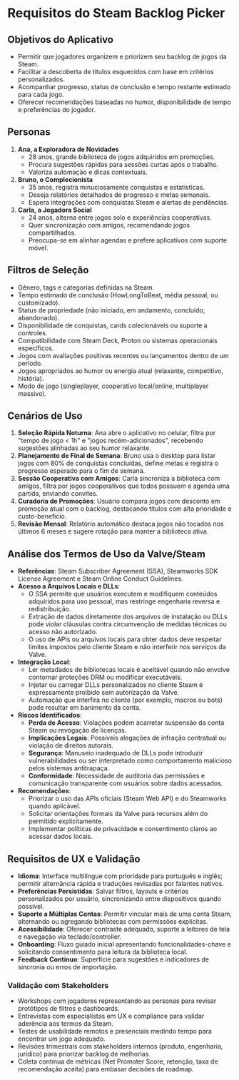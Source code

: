 # Requisitos do Steam Backlog Picker

## Objetivos do Aplicativo
- Permitir que jogadores organizem e priorizem seu backlog de jogos da Steam.
- Facilitar a descoberta de títulos esquecidos com base em critérios personalizados.
- Acompanhar progresso, status de conclusão e tempo restante estimado para cada jogo.
- Oferecer recomendações baseadas no humor, disponibilidade de tempo e preferências do jogador.

## Personas
1. **Ana, a Exploradora de Novidades**
   - 28 anos, grande biblioteca de jogos adquiridos em promoções.
   - Procura sugestões rápidas para sessões curtas após o trabalho.
   - Valoriza automação e dicas contextuais.
2. **Bruno, o Complecionista**
   - 35 anos, registra minuciosamente conquistas e estatísticas.
   - Deseja relatórios detalhados de progresso e metas semanais.
   - Espera integrações com conquistas Steam e alertas de pendências.
3. **Carla, a Jogadora Social**
   - 24 anos, alterna entre jogos solo e experiências cooperativas.
   - Quer sincronização com amigos, recomendando jogos compartilhados.
   - Preocupa-se em alinhar agendas e prefere aplicativos com suporte móvel.

## Filtros de Seleção
- Gênero, tags e categorias definidas na Steam.
- Tempo estimado de conclusão (HowLongToBeat, média pessoal, ou customizado).
- Status de propriedade (não iniciado, em andamento, concluído, abandonado).
- Disponibilidade de conquistas, cards colecionáveis ou suporte a controles.
- Compatibilidade com Steam Deck, Proton ou sistemas operacionais específicos.
- Jogos com avaliações positivas recentes ou lançamentos dentro de um período.
- Jogos apropriados ao humor ou energia atual (relaxante, competitivo, história).
- Modo de jogo (singleplayer, cooperativo local/online, multiplayer massivo).

## Cenários de Uso
1. **Seleção Rápida Noturna**: Ana abre o aplicativo no celular, filtra por "tempo de jogo < 1h" e "jogos recém-adicionados", recebendo sugestões alinhadas ao seu humor relaxante.
2. **Planejamento de Final de Semana**: Bruno usa o desktop para listar jogos com 80% de conquistas concluídas, define metas e registra o progresso esperado para o fim de semana.
3. **Sessão Cooperativa com Amigos**: Carla sincroniza a biblioteca com amigos, filtra por jogos cooperativos que todos possuem e agenda uma partida, enviando convites.
4. **Curadoria de Promoções**: Usuário compara jogos com desconto em promoção atual com o backlog, destacando títulos com alta prioridade e custo-benefício.
5. **Revisão Mensal**: Relatório automático destaca jogos não tocados nos últimos 6 meses e sugere rotação para manter a biblioteca ativa.

## Análise dos Termos de Uso da Valve/Steam
- **Referências**: Steam Subscriber Agreement (SSA), Steamworks SDK License Agreement e Steam Online Conduct Guidelines.
- **Acesso a Arquivos Locais e DLLs**:
  - O SSA permite que usuários executem e modifiquem conteúdos adquiridos para uso pessoal, mas restringe engenharia reversa e redistribuição.
  - Extração de dados diretamente dos arquivos de instalação ou DLLs pode violar cláusulas contra circumvenção de medidas técnicas ou acesso não autorizado.
  - O uso de APIs ou arquivos locais para obter dados deve respeitar limites impostos pelo cliente Steam e não interferir nos serviços da Valve.
- **Integração Local**:
  - Ler metadados de bibliotecas locais é aceitável quando não envolve contornar proteções DRM ou modificar executáveis.
  - Injetar ou carregar DLLs personalizados no cliente Steam é expressamente proibido sem autorização da Valve.
  - Automação que interfira no cliente (por exemplo, macros ou bots) pode resultar em banimento da conta.
- **Riscos Identificados**:
  - **Perda de Acesso**: Violações podem acarretar suspensão da conta Steam ou revogação de licenças.
  - **Implicações Legais**: Possíveis alegações de infração contratual ou violação de direitos autorais.
  - **Segurança**: Manuseio inadequado de DLLs pode introduzir vulnerabilidades ou ser interpretado como comportamento malicioso pelos sistemas antitrapaça.
  - **Conformidade**: Necessidade de auditoria das permissões e comunicação transparente com usuários sobre dados acessados.
- **Recomendações**:
  - Priorizar o uso das APIs oficiais (Steam Web API) e do Steamworks quando aplicável.
  - Solicitar orientações formais da Valve para recursos além do permitido explicitamente.
  - Implementar políticas de privacidade e consentimento claros ao acessar dados locais.

## Requisitos de UX e Validação
- **Idioma**: Interface multilíngue com prioridade para português e inglês; permitir alternância rápida e traduções revisadas por falantes nativos.
- **Preferências Persistidas**: Salvar filtros, layouts e critérios personalizados por usuário, sincronizando entre dispositivos quando possível.
- **Suporte a Múltiplas Contas**: Permitir vincular mais de uma conta Steam, alternando ou agregando bibliotecas com permissões explícitas.
- **Acessibilidade**: Oferecer contraste adequado, suporte a leitores de tela e navegação via teclado/controller.
- **Onboarding**: Fluxo guiado inicial apresentando funcionalidades-chave e solicitando consentimento para leitura da biblioteca local.
- **Feedback Contínuo**: Superfície para sugestões e indicadores de sincronia ou erros de importação.

### Validação com Stakeholders
- Workshops com jogadores representando as personas para revisar protótipos de filtros e dashboards.
- Entrevistas com especialistas em UX e compliance para validar aderência aos termos da Steam.
- Testes de usabilidade remotos e presenciais medindo tempo para encontrar um jogo adequado.
- Revisões trimestrais com stakeholders internos (produto, engenharia, jurídico) para priorizar backlog de melhorias.
- Coleta contínua de métricas (Net Promoter Score, retenção, taxa de recomendação aceita) para embasar decisões de roadmap.
